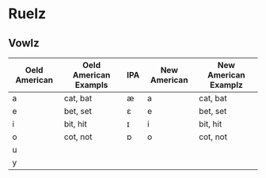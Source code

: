 # Ruelz

## Vowlz

| Oeld American | Oeld American Exampls | IPA | New American | New American Examplz |
| --- | --- | --- | --- | --- |
| a | cat, bat | æ | a | cat, bat |
| e | bet, set | ɛ | e | bet, set
| i | bit, hit | ɪ | i | bit, hit |
| o | cot, not | ɒ | o | cot, not |
| u |  | | | |
| y |  | | | |
